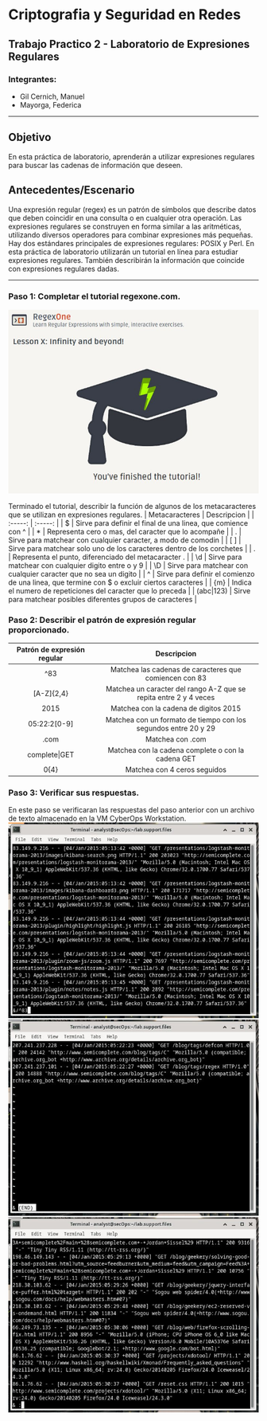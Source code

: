 # Criptografia y Seguridad en Redes

## Trabajo Practico 2 - Laboratorio de Expresiones Regulares

### Integrantes:
- Gil Cernich, Manuel
- Mayorga, Federica

---
## Objetivo

En esta práctica de laboratorio, aprenderán a utilizar expresiones regulares para buscar las cadenas de
información que deseen.

## Antecedentes/Escenario
Una expresión regular (regex) es un patrón de símbolos que describe datos que deben coincidir en una
consulta o en cualquier otra operación. Las expresiones regulares se construyen en forma similar a las
aritméticas, utilizando diversos operadores para combinar expresiones más pequeñas. Hay dos estándares
principales de expresiones regulares: POSIX y Perl.
En esta práctica de laboratorio utilizarán un tutorial en línea para estudiar expresiones regulares. También
describirán la información que coincide con expresiones regulares dadas.

---
### Paso 1: Completar el tutorial regexone.com.
![Tutorial](./imgs/tp2_img1.jpg)

Terminado el tutorial, describir la función de algunos de los metacaracteres que se utilizan en expresiones regulares.
| Metacaracteres | Descripcion |
| :-----: | :-----: |
| $ | Sirve para definir el final de una linea, que comience con ^ |
| * | Representa cero o mas, del caracter que lo acompañe |
| . | Sirve para matchear con cualquier caracter, a modo de comodin |
| [ ] | Sirve para matchear solo uno de los caracteres dentro de los corchetes |
| \. | Representa el punto, diferenciado del metacaracter . |
| \d | Sirve para matchear con cualquier digito entre o y 9 |
| \D | Sirve para matchear con cualquier caracter que no sea un digito |
| ^ | Sirve para definir el comienzo de una linea, que termine con $ o excluir ciertos caracteres |
| {m} | Indica el numero de repeticiones del caracter que lo preceda |
| (abc\|123) | Sirve para matchear posibles diferentes grupos de caracteres |

### Paso 2: Describir el patrón de expresión regular proporcionado.
| Patrón de expresión regular | Descripcion |
| :-----: | :-----: |
|  ^83 | Matchea las cadenas de caracteres que comiencen con 83 |
| [A-Z]{2,4} | Matchea un caracter del rango A-Z que se repita entre 2 y 4 veces |
| 2015 | Matchea con la cadena de digitos 2015 |
| 05:22:2[0-9] | Matchea con un formato de tiempo con los segundos entre 20 y 29 |
| \.com | Matchea con .com | 
| complete\|GET | Matchea con la cadena complete o con la cadena GET |
| 0{4} | Matchea con 4 ceros seguidos |

### Paso 3: Verificar sus respuestas.
En este paso se verificaran las respuestas del paso anterior con un archivo de texto almacenado en la VM CyberOps Workstation.
![83](./imgs/tp2_img2.jpg)
![time](./imgs/tp2_img3.jpg)
![complete or GET](./imgs/tp2_img4.jpg)
